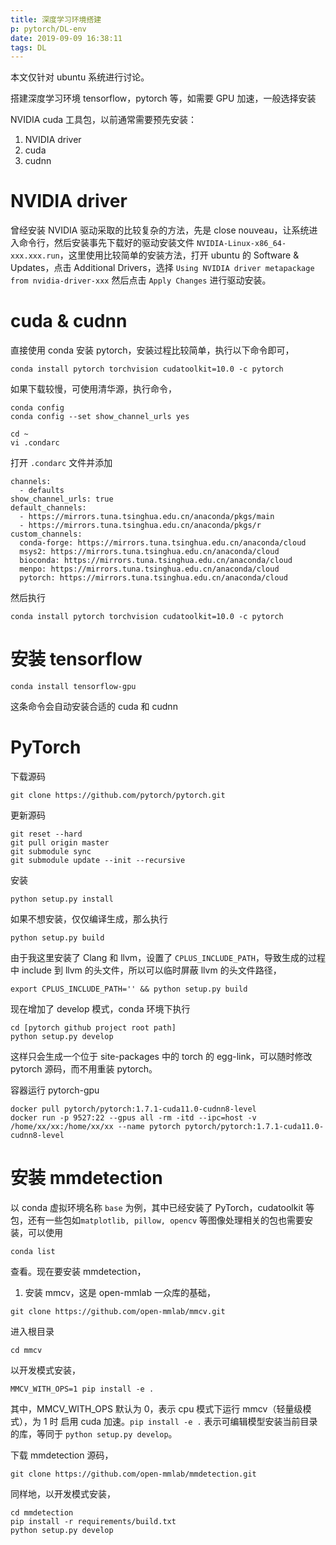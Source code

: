 ```yaml
---
title: 深度学习环境搭建
p: pytorch/DL-env
date: 2019-09-09 16:38:11
tags: DL
---
```

本文仅针对 ubuntu 系统进行讨论。

搭建深度学习环境 tensorflow，pytorch 等，如需要 GPU 加速，一般选择安装 
<!-- more -->
NVIDIA cuda 工具包，以前通常需要预先安装：
1. NVIDIA driver
2. cuda
3. cudnn

# NVIDIA driver
曾经安装 NVIDIA 驱动采取的比较复杂的方法，先是 close nouveau，让系统进入命令行，然后安装事先下载好的驱动安装文件 `NVIDIA-Linux-x86_64-xxx.xxx.run`，这里使用比较简单的安装方法，打开 ubuntu 的 Software & Updates，点击 Additional Drivers，选择 `Using NVIDIA driver metapackage from nvidia-driver-xxx` 然后点击 `Apply Changes` 进行驱动安装。

# cuda & cudnn
直接使用 conda 安装 pytorch，安装过程比较简单，执行以下命令即可，
```
conda install pytorch torchvision cudatoolkit=10.0 -c pytorch
```

如果下载较慢，可使用清华源，执行命令，
```
conda config
conda config --set show_channel_urls yes

cd ~
vi .condarc
```
打开 `.condarc` 文件并添加
```
channels:
  - defaults
show_channel_urls: true
default_channels:
  - https://mirrors.tuna.tsinghua.edu.cn/anaconda/pkgs/main
  - https://mirrors.tuna.tsinghua.edu.cn/anaconda/pkgs/r
custom_channels:
  conda-forge: https://mirrors.tuna.tsinghua.edu.cn/anaconda/cloud
  msys2: https://mirrors.tuna.tsinghua.edu.cn/anaconda/cloud
  bioconda: https://mirrors.tuna.tsinghua.edu.cn/anaconda/cloud
  menpo: https://mirrors.tuna.tsinghua.edu.cn/anaconda/cloud
  pytorch: https://mirrors.tuna.tsinghua.edu.cn/anaconda/cloud
```

然后执行
```
conda install pytorch torchvision cudatoolkit=10.0 -c pytorch
```

# 安装 tensorflow
```
conda install tensorflow-gpu
```
这条命令会自动安装合适的 cuda 和 cudnn

# PyTorch
下载源码
```
git clone https://github.com/pytorch/pytorch.git
```
更新源码
```
git reset --hard
git pull origin master
git submodule sync
git submodule update --init --recursive
```

安装
```
python setup.py install
```
如果不想安装，仅仅编译生成，那么执行
```
python setup.py build
```
由于我这里安装了 Clang 和 llvm，设置了 `CPLUS_INCLUDE_PATH`，导致生成的过程中 include 到 llvm 的头文件，所以可以临时屏蔽 llvm 的头文件路径，
```
export CPLUS_INCLUDE_PATH='' && python setup.py build
```

现在增加了 develop 模式，conda 环境下执行
```
cd [pytorch github project root path]
python setup.py develop
```
这样只会生成一个位于 site-packages 中的 torch 的 egg-link，可以随时修改 pytorch 源码，而不用重装 pytorch。

容器运行 pytorch-gpu
```
docker pull pytorch/pytorch:1.7.1-cuda11.0-cudnn8-level
docker run -p 9527:22 --gpus all -rm -itd --ipc=host -v /home/xx/xx:/home/xx/xx --name pytorch pytorch/pytorch:1.7.1-cuda11.0-cudnn8-level
```

# 安装 mmdetection
以 conda 虚拟环境名称 `base` 为例，其中已经安装了 PyTorch，cudatoolkit 等包，还有一些包如`matplotlib, pillow, opencv` 等图像处理相关的包也需要安装，可以使用
```
conda list
```
查看。现在要安装 mmdetection，

1. 安装 mmcv，这是 open-mmlab 一众库的基础，
```
git clone https://github.com/open-mmlab/mmcv.git
```

进入根目录
```
cd mmcv
```
以开发模式安装，
```
MMCV_WITH_OPS=1 pip install -e .
```
其中，MMCV_WITH_OPS 默认为 0，表示 cpu 模式下运行 mmcv（轻量级模式），为 1 时 启用 cuda 加速。`pip install -e .` 表示可编辑模型安装当前目录的库，等同于 `python setup.py develop`。

下载 mmdetection 源码，
```
git clone https://github.com/open-mmlab/mmdetection.git
```
同样地，以开发模式安装，
```
cd mmdetection
pip install -r requirements/build.txt
python setup.py develop
```
